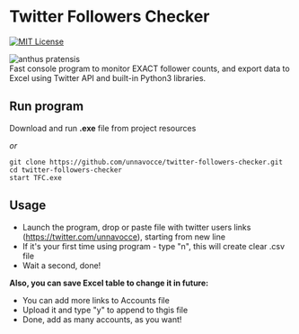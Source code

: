 # Twitter Followers Checker
[![MIT License](https://img.shields.io/badge/License-MIT-green.svg)](https://choosealicense.com/licenses/mit/)

![anthus pratensis](https://quiz.natureid.no/bird/db_media/eBook/12ceccda64927752ddf694d8e43b4ce3ced19612.jpg) </br>
Fast console program to monitor EXACT follower counts, and export data to Excel using
Twitter API and built-in Python3 libraries.

## Run program

Download and run **.exe** file from project resources

_or_

```
git clone https://github.com/unnavocce/twitter-followers-checker.git
cd twitter-followers-checker
start TFC.exe
```
## Usage
- Launch the program, drop or paste file with twitter users links (https://twitter.com/unnavocce), starting from new line
- If it's your first time using program - type "n", this will create clear .csv file
- Wait a second, done!

**Also, you can save Excel table to change it in future:** <br />

- You can add more links to Accounts file
- Upload it and type "y" to append to thgis file
- Done, add as many accounts, as you want!

